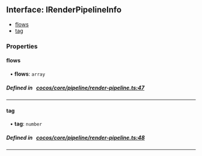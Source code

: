 ## Interface: IRenderPipelineInfo

- [flows](#flows)
- [tag](#tag)

### Properties

#### flows

<div style="margin-left: 10px;">


• **flows**: ``array``

</div>


##### Defined in &nbsp;   [cocos/core/pipeline/render-pipeline.ts:47](https://github.com/cocos-creator/engine/blob/c7bf6b8a9/cocos/core/pipeline/render-pipeline.ts#L47)&nbsp;

___
#### tag

<div style="margin-left: 10px;">


• **tag**: ``number``

</div>


##### Defined in &nbsp;   [cocos/core/pipeline/render-pipeline.ts:48](https://github.com/cocos-creator/engine/blob/c7bf6b8a9/cocos/core/pipeline/render-pipeline.ts#L48)&nbsp;

___
